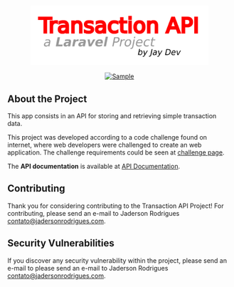 <p align="center"><a href="https://link_to_homepage/api/about" target="_blank"><img src="./resources/images/github-header-logo.png" width="400"></a></p>

<p align="center">
<a href="#"><img src="" alt="Sample"></a>
</p>

## About the Project

This app consists in an API for storing and retrieving simple transaction data.

This project was developed according to a code challenge found on internet, where web developers were challenged to create an web application. The challenge requirements could be seen at [challenge page](https://link_to_challenge_page).

The **API documentation** is available at [API Documentation](https://link_to_api_documentation/api/documentation).

## Contributing

Thank you for considering contributing to the Transaction API Project! For contributing, please send an e-mail to Jaderson Rodrigues [contato@jadersonrodrigues.com](contato@jadersonrodrigues.com).

## Security Vulnerabilities

If you discover any security vulnerability within the project, please send an e-mail to please send an e-mail to Jaderson Rodrigues [contato@jadersonrodrigues.com](contato@jadersonrodrigues.com).
